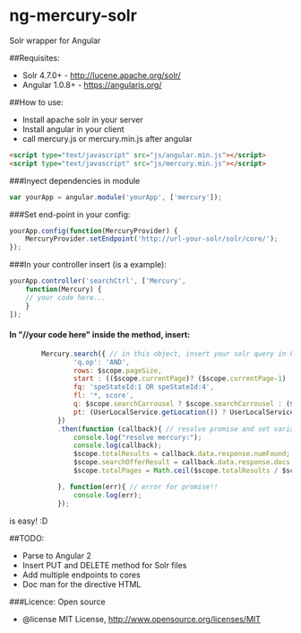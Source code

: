 # ng-mercury-solr
Solr wrapper for Angular

##Requisites:
* Solr 4.7.0+ - http://lucene.apache.org/solr/
* Angular 1.0.8+ - https://angularjs.org/

##How to use:
* Install apache solr in your server
* Install angular in your client
* call mercury.js or mercury.min.js after angular
```html
<script type="text/javascript" src="js/angular.min.js"></script>
<script type="text/javascript" src="js/mercury.min.js"></script>
```
###Inyect dependencies in module
```javascript
var yourApp = angular.module('yourApp', ['mercury']);
```
###Set end-point in your config:
```javascript
yourApp.config(function(MercuryProvider) {
    MercuryProvider.setEndpoint('http://url-your-solr/solr/core/');
});
```
###In your controller insert (is a example):
```javascript
yourApp.controller('searchCtrl', ['Mercury',
	function(Mercury) { 
	// your code here...
	}
]);
```
#### In "//your code here" inside the method, insert:
```javascript
        Mercury.search({ // in this object, insert your solr query in keys!! this is example...
                'q.op': 'AND',
                rows: $scope.pageSize,
                start : (($scope.currentPage)? ($scope.currentPage-1) : 0) * $scope.pageSize,
                fq: 'speStateId:1 OR speStateId:4',
                fl: '*, score',
                q: $scope.searchCarrousel ? $scope.searchCarrousel : ($scope.search) ? $scope.search: '*',
                pt: (UserLocalService.getLocation()) ? UserLocalService.getLocation().lat + "," + UserLocalService.getLocation().lon : ''
            })
            .then(function (callback){ // resolve promise and set variable for view!!
                console.log("resolve mercury:");
                console.log(callback);
                $scope.totalResults = callback.data.response.numFound;
                $scope.searchOfferResult = callback.data.response.docs;
                $scope.totalPages = Math.ceil($scope.totalResults / $scope.pageSize);

            }, function(err){ // error for promise!!
                console.log(err);
            });
```

is easy! :D

##TODO:
* Parse to Angular 2
* Insert PUT and DELETE method for Solr files
* Add multiple endpoints to cores
* Doc man for the directive HTML

###Licence:
Open source
 * @license MIT License, http://www.opensource.org/licenses/MIT
